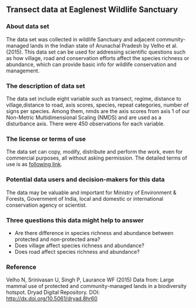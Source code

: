 ## Transect data at Eaglenest Wildlife Sanctuary

### About data set 
The data set was collected in wildlife Sanctuary and adjacent community-managed lands in the Indian state of Arunachal Pradesh by Velho et al. (2015). This data set can be used for addressing scientific questions such as how village, road and conservation efforts affect the species richness or abundance, which can provide basic info for wildlife conservation and management.
### The description of data set
The data set include eight variable such as transect, regime, distance to village,distance to road, axis scores, species, repeat categories, number of signs per species.
Among them, nmds are the axis scores from axis 1 of our Non-Metric Multidimensional Scaling (NMDS) and are used as a disturbance axis.  There were 450 observations for each variable.  
### The license or terms of use 
The data set can copy, modify, distribute and perform the work, even for commercial purposes, all without asking permission. The detailed terms of use is as [following link](http://datadryad.org/pages/policies).

### Potential data users and decision-makers for this data
The data may be valuable and important for Ministry of Environment & Forests, Government of India, local and domestic or international conservation agency or scientist.
### Three questions this data might help to answer
* Are there difference in species richness and abundance between protected  and non-protected area?
* Does village affect species richness and abundance?
* Does road affect species richness and abundance?  

### Reference
Velho N, Srinivasan U, Singh P, Laurance WF (2015) Data from: Large mammal use of protected and community-managed lands in a biodiversity hotspot. Dryad Digital Repository. DOI: http://dx.doi.org/10.5061/dryad.8hr60

